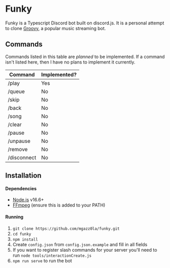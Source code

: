 # Funky

Funky is a Typescript Discord bot built on discord.js. It is a personal attempt to clone [Groovy](https://groovy.bot/), a popular music streaming bot.

## Commands

Commands listed in this table are *planned* to be implemented. If a command isn't listed here, then
I have no plans to implement it currently.

| Command     | Implemented? |
| ----------- | ------------ |
| /play       | Yes          |
| /queue      | No           |
| /skip       | No           |
| /back       | No           |
| /song       | No           |
| /clear      | No           |
| /pause      | No           |
| /unpause    | No           |
| /remove     | No           |
| /disconnect | No           |

## Installation

#### Dependencies

* [Node.js](https://nodejs.org/) v16.6+
* [FFmpeg](https://www.ffmpeg.org/) (ensure this is added to your PATH)

#### Running

1. `git clone https://github.com/mgazz0la/funky.git`
2. `cd funky`
3. `npm install`
4. Create `config.json` from `config.json.example` and fill in all fields
5. If you want to register slash commands for your server you'll need to run `node tools/interactionCreate.js`
6. `npm run serve` to run the bot
